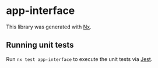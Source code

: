 # app-interface

This library was generated with [Nx](https://nx.dev).

## Running unit tests

Run `nx test app-interface` to execute the unit tests via [Jest](https://jestjs.io).
